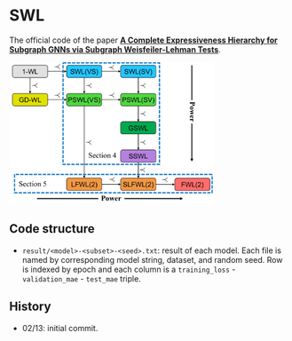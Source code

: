 # SWL

The official code of the paper **[A Complete Expressiveness Hierarchy for Subgraph GNNs via Subgraph Weisfeiler-Lehman Tests]()**.

<img src="algorithm.png" alt="algorithm" style="zoom:36%;" />

## Code structure

- `result/<model>-<subset>-<seed>.txt`: result of each model. Each file is named by corresponding model string, dataset, and random seed. Row is indexed by epoch and each column is a `training_loss` - `validation_mae` - `test_mae` triple.


## History

- 02/13: initial commit.
